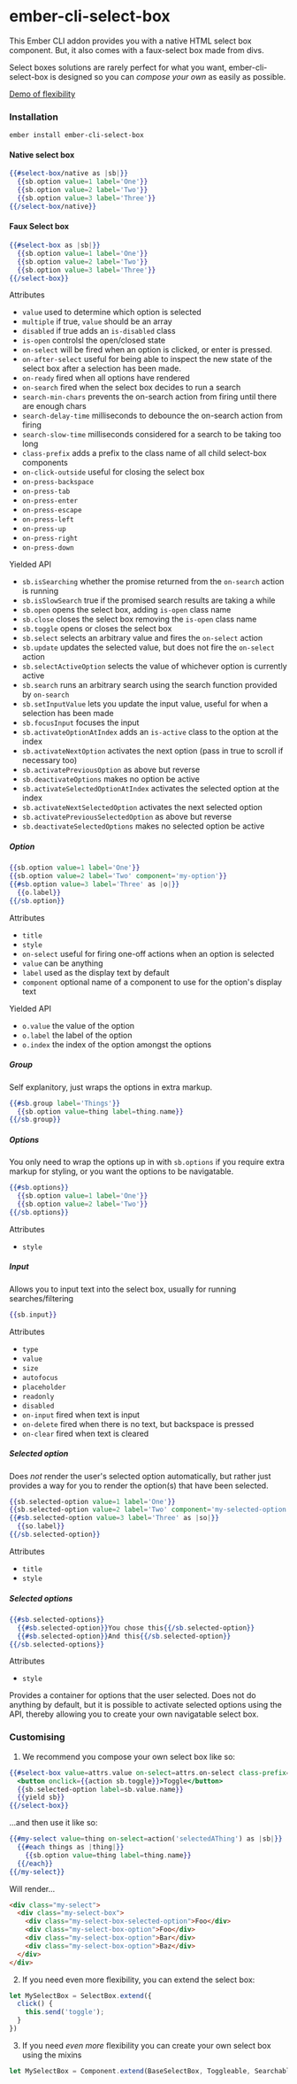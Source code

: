 # ember-cli-select-box

This Ember CLI addon provides you with a native HTML select box component. But, it also comes with a faux-select box made from divs.

Select boxes solutions are rarely perfect for what you want, ember-cli-select-box is designed so you can _compose your own_ as easily as possible.

<a href="http://andrewkirwin.me/ember-cli-select-box/native-single-select" target="_blank">Demo of flexibility</a>



### Installation
```
ember install ember-cli-select-box
```

#### Native select box

```handlebars
{{#select-box/native as |sb|}}
  {{sb.option value=1 label='One'}}
  {{sb.option value=2 label='Two'}}
  {{sb.option value=3 label='Three'}}
{{/select-box/native}}
```

#### Faux Select box

```handlebars
{{#select-box as |sb|}}
  {{sb.option value=1 label='One'}}
  {{sb.option value=2 label='Two'}}
  {{sb.option value=3 label='Three'}}
{{/select-box}}
```

Attributes

* `value` used to determine which option is selected
* `multiple` if true, `value` should be an array
* `disabled` if true adds an `is-disabled` class 
* `is-open` controlsl the open/closed state
* `on-select` will be fired when an option is clicked, or enter is pressed.
* `on-after-select` useful for being able to inspect the new state of the select box after a selection has been made.
* `on-ready` fired when all options have rendered
* `on-search` fired when the select box decides to run a search
* `search-min-chars` prevents the on-search action from firing until there are enough chars
* `search-delay-time` milliseconds to debounce the on-search action from firing
* `search-slow-time` milliseconds considered for a search to be taking too long
* `class-prefix` adds a prefix to the class name of all child select-box components
* `on-click-outside` useful for closing the select box
* `on-press-backspace`
* `on-press-tab`
* `on-press-enter`
* `on-press-escape`
* `on-press-left`
* `on-press-up`
* `on-press-right`
* `on-press-down`

Yielded API

* `sb.isSearching` whether the promise returned from the `on-search` action is running
* `sb.isSlowSearch` true if the promised search results are taking a while
* `sb.open` opens the select box, adding `is-open` class name
* `sb.close` closes the select box removing the `is-open` class name
* `sb.toggle` opens or closes the select box
* `sb.select` selects an arbitrary value and fires the `on-select` action
* `sb.update` updates the selected value, but does not fire the `on-select` action
* `sb.selectActiveOption` selects the value of whichever option is currently active
* `sb.search` runs an arbitrary search using the search function provided by `on-search`
* `sb.setInputValue` lets you update the input value, useful for when a selection has been made
* `sb.focusInput` focuses the input
* `sb.activateOptionAtIndex` adds an `is-active` class to the option at the index
* `sb.activateNextOption` activates the next option (pass in true to scroll if necessary too)
* `sb.activatePreviousOption` as above but reverse
* `sb.deactivateOptions` makes no option be active
* `sb.activateSelectedOptionAtIndex` activates the selected option at the index
* `sb.activateNextSelectedOption` activates the next selected option
* `sb.activatePreviousSelectedOption` as above but reverse
* `sb.deactivateSelectedOptions` makes no selected option be active

##### Option


```handlebars
{{sb.option value=1 label='One'}}
{{sb.option value=2 label='Two' component='my-option'}}
{{#sb.option value=3 label='Three' as |o|}}
  {{o.label}}
{{/sb.option}}
```

Attributes

* `title`
* `style`
* `on-select` useful for firing one-off actions when an option is selected
* `value` can be anything
* `label` used as the display text by default
* `component` optional name of a component to use for the option's display text

Yielded API

* `o.value` the value of the option
* `o.label` the label of the option
* `o.index` the index of the option amongst the options


##### Group

Self explanitory, just wraps the options in extra markup.

```handlebars
{{#sb.group label='Things'}}
  {{sb.option value=thing label=thing.name}}
{{/sb.group}}
```


##### Options

You only need to wrap the options up in with `sb.options` if you require extra markup for styling, or you want the options to be navigatable.

```handlebars
{{#sb.options}}
  {{sb.option value=1 label='One'}}
  {{sb.option value=2 label='Two'}}
{{/sb.options}}
```

Attributes

* `style`


##### Input

Allows you to input text into the select box, usually for running searches/filtering

```handlebars
{{sb.input}}
```

Attributes

* `type`
* `value`
* `size`
* `autofocus`
* `placeholder`
* `readonly`
* `disabled`
* `on-input` fired when text is input
* `on-delete` fired when there is no text, but backspace is pressed
* `on-clear` fired when text is cleared


##### Selected option

Does _not_ render the user's selected option automatically, but rather just provides a way for you to render the option(s) that have been selected.

```handlebars
{{sb.selected-option value=1 label='One'}}
{{sb.selected-option value=2 label='Two' component='my-selected-option'}}
{{#sb.selected-option value=3 label='Three' as |so|}}
  {{so.label}}
{{/sb.selected-option}}
```

Attributes

* `title`
* `style`


##### Selected options

```handlebars
{{#sb.selected-options}}
  {{#sb.selected-option}}You chose this{{/sb.selected-option}}
  {{#sb.selected-option}}And this{{/sb.selected-option}}
{{/sb.selected-options}}
```

Attributes

* `style`

Provides a container for options that the user selected. Does not do anything by default, but it is possible to activate selected options using the API, thereby allowing you to create your own navigatable select box.


### Customising

1. We recommend you compose your own select box like so:

```handlebars
{{#select-box value=attrs.value on-select=attrs.on-select class-prefix='my' as |sb|}}}
  <button onclick={{action sb.toggle}}>Toggle</button>
  {{sb.selected-option label=sb.value.name}}
  {{yield sb}}
{{/select-box}}
```

...and then use it like so:

```handlebars
{{#my-select value=thing on-select=action('selectedAThing') as |sb|}}
  {{#each things as |thing|}}
    {{sb.option value=thing label=thing.name}}
  {{/each}}
{{/my-select}}
```

Will render...

```html
<div class="my-select">
  <div class="my-select-box">
    <div class="my-select-box-selected-option">Foo</div>
    <div class="my-select-box-option">Foo</div>
    <div class="my-select-box-option">Bar</div>
    <div class="my-select-box-option">Baz</div>
  </div>
</div>
```

2. If you need even more flexibility, you can extend the select box:

```javascript
let MySelectBox = SelectBox.extend({
  click() {
    this.send('toggle');
  }
})
```

3. If you need _even more_ flexibility you can create your own select box using the mixins

```javascript
let MySelectBox = Component.extend(BaseSelectBox, Toggleable, Searchable);
```

